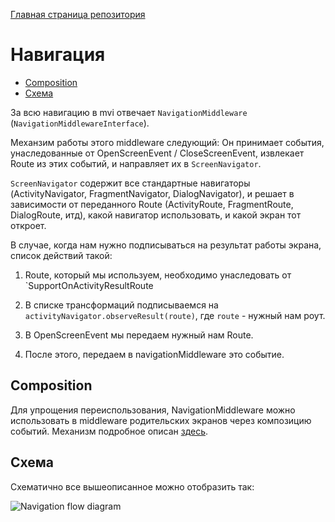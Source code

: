 [Главная страница репозитория](../../docs/main.md)

# Навигация

- [Composition](#composition)
- [Схема](#схема)

За всю навигацию в mvi отвечает `NavigationMiddleware` (`NavigationMiddlewareInterface`).

Механзим работы этого middleware следующий: 
Он принимает события, унаследованные от OpenScreenEvent / CloseScreenEvent, извлекает Route из этих событий, и направляет их в 
`ScreenNavigator`. 

`ScreenNavigator` содержит все стандартные навигаторы (ActivityNavigator, FragmentNavigator, DialogNavigator),
и решает в зависимости от переданного Route (ActivityRoute, FragmentRoute, DialogRoute, итд), какой навигатор использовать, и какой экран тот откроет. 

В случае, когда нам нужно подписываться на результат работы экрана, список действий такой: 

1. Route, который мы используем, необходимо унаследовать от `SupportOnActivityResultRoute<T>

1. В списке трансформаций подписываемся на `activityNavigator.observeResult(route)`, где `route` - нужный нам роут. 

1. В OpenScreenEvent мы передаем нужный нам Route.

1. После этого, передаем в navigationMiddleware это событие.

## Composition 
Для упрощения переиспользования, NavigationMiddleware можно использовать в middleware родительских экранов через композицию событий.
Механизм подробное описан [здесь][compreadme].

## Схема

Схематично все вышеописанное можно отобразить так:

![Navigation flow diagram]( https://i.imgur.com/vfHcolI.jpg )

[compreadme]: composition.md